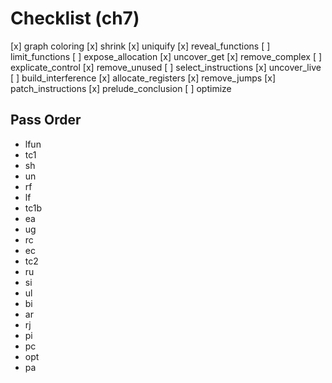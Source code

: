 # Checklist (ch7)

  [x] graph coloring
  [x] shrink
  [x] uniquify
  [x] reveal_functions
  [ ] limit_functions
  [ ] expose_allocation
  [x] uncover_get
  [x] remove_complex
  [ ] explicate_control
  [x] remove_unused
  [ ] select_instructions
  [x] uncover_live
  [ ] build_interference
  [x] allocate_registers
  [x] remove_jumps
  [x] patch_instructions
  [x] prelude_conclusion
  [ ] optimize

## Pass Order

- lfun
- tc1
- sh
- un
- rf
- lf
- tc1b
- ea
- ug
- rc
- ec
- tc2
- ru
- si
- ul
- bi
- ar
- rj
- pi
- pc
- opt
- pa
